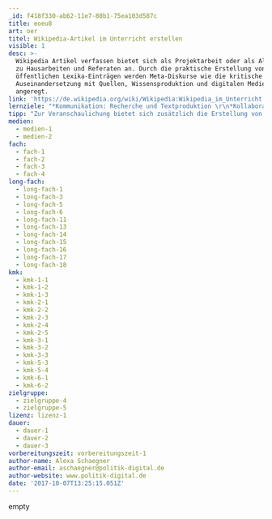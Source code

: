 ```yaml
---
_id: f418f330-ab62-11e7-80b1-75ea103d587c
title: eoeu8
art: oer
titel: Wikipedia-Artikel im Unterricht erstellen
visible: 1
desc: >-
  Wikipedia Artikel verfassen bietet sich als Projektarbeit oder als Alternative
  zu Hausarbeiten und Referaten an. Durch die praktische Erstellung von
  öffentlichen Lexika-Einträgen werden Meta-Diskurse wie die kritische
  Auseinandersetzung mit Quellen, Wissensproduktion und digitalen Medien
  angeregt.
link: 'https://de.wikipedia.org/wiki/Wikipedia:Wikipedia_im_Unterricht'
lernziele: "*Kommunikation: Recherche und Textproduktion \r\n*Kollaboration: Gemeinsames Arbeiten, Schwarmintelligenz\r\n*Kritisches Denken: Wissensproduktion nach vorgegebenen Qualitätsstandards, kritische Auseinandersetzung mit Wissen und Wissensproduktion\r\nKritischer Umgang mit Quellen \r\n*Bewusstsein für den Umgang mit Online-Medien: \r\nLizenzen, Urheberrecht, etc. \r\n*Erfahrung von Selbstwirksamkeit"
tipp: "Zur Veranschaulichung bietet sich zusätzlich die Erstellung von Grafiken, Audiodateien oder Videos an. [Hier] (https://schulesocialmedia.com/2013/06/02/in-der-schule-wikipedia-artikel-schreiben/) ist die Anwendung von Wikimedia-Artikeln im Deutschunterricht gut beschrieben.\r\nFür jüngere SuS der Grundstufe 4-6 oder sogar 1-3 bietet sich statt wikipedia [Klexikon] (https://klexikon.zum.de/wiki/Klexikon:Willkommen_im_Klexikon)an. \r\nSiehe: https://edulabs.de/dw/jmkls"
medien:
  - medien-1
  - medien-2
fach:
  - fach-1
  - fach-2
  - fach-3
  - fach-4
long-fach:
  - long-fach-1
  - long-fach-3
  - long-fach-5
  - long-fach-6
  - long-fach-11
  - long-fach-13
  - long-fach-14
  - long-fach-15
  - long-fach-16
  - long-fach-17
  - long-fach-18
kmk:
  - kmk-1-1
  - kmk-1-2
  - kmk-1-3
  - kmk-2-1
  - kmk-2-2
  - kmk-2-3
  - kmk-2-4
  - kmk-2-5
  - kmk-3-1
  - kmk-3-2
  - kmk-3-3
  - kmk-5-3
  - kmk-5-4
  - kmk-6-1
  - kmk-6-2
zielgruppe:
  - zielgruppe-4
  - zielgruppe-5
lizenz: lizenz-1
dauer:
  - dauer-1
  - dauer-2
  - dauer-3
vorbereitungszeit: vorbereitungszeit-1
author-name: Alexa Schaegner
author-email: aschaegner@politik-digital.de
author-website: www.politik-digital.de
date: '2017-10-07T13:25:15.051Z'
---
```

empty
